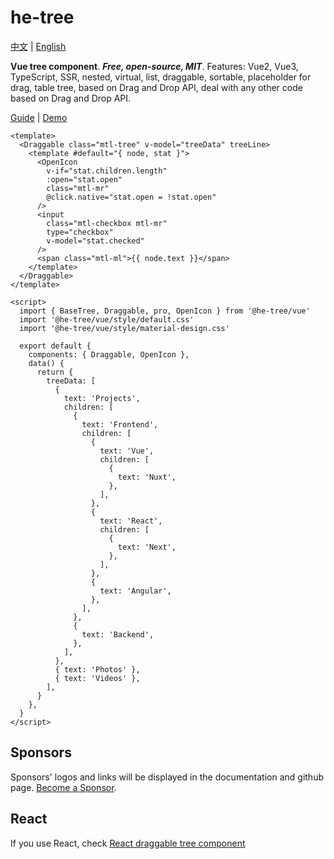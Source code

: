 # he-tree

[中文](/zh) | [English](/)

**Vue tree component**. **_Free, open-source, MIT_**. Features: Vue2, Vue3, TypeScript, SSR, nested, virtual, list, draggable, sortable, placeholder for drag, table tree, based on Drag and Drop API, deal with any other code based on Drag and Drop API.

[Guide](./v2/guide.md) | [Demo](./v2/guide.md#Examples)

<!-- code & demo -->

```vue
<template>
  <Draggable class="mtl-tree" v-model="treeData" treeLine>
    <template #default="{ node, stat }">
      <OpenIcon
        v-if="stat.children.length"
        :open="stat.open"
        class="mtl-mr"
        @click.native="stat.open = !stat.open"
      />
      <input
        class="mtl-checkbox mtl-mr"
        type="checkbox"
        v-model="stat.checked"
      />
      <span class="mtl-ml">{{ node.text }}</span>
    </template>
  </Draggable>
</template>

<script>
  import { BaseTree, Draggable, pro, OpenIcon } from '@he-tree/vue'
  import '@he-tree/vue/style/default.css'
  import '@he-tree/vue/style/material-design.css'

  export default {
    components: { Draggable, OpenIcon },
    data() {
      return {
        treeData: [
          {
            text: 'Projects',
            children: [
              {
                text: 'Frontend',
                children: [
                  {
                    text: 'Vue',
                    children: [
                      {
                        text: 'Nuxt',
                      },
                    ],
                  },
                  {
                    text: 'React',
                    children: [
                      {
                        text: 'Next',
                      },
                    ],
                  },
                  {
                    text: 'Angular',
                  },
                ],
              },
              {
                text: 'Backend',
              },
            ],
          },
          { text: 'Photos' },
          { text: 'Videos' },
        ],
      }
    },
  }
</script>
```

## Sponsors

Sponsors' logos and links will be displayed in the documentation and github page. [Become a Sponsor](https://www.patreon.com/phphe).

## React

If you use React, check [React draggable tree component](https://he-tree-react.phphe.com)
